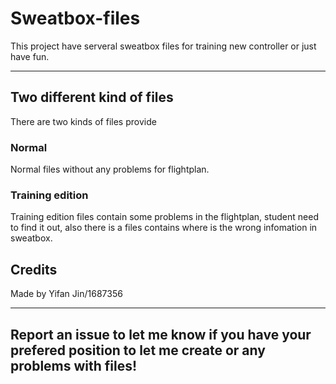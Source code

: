# **Sweatbox-files**

This project have serveral sweatbox files for training new controller or just have fun.

---

## **Two different kind of files**

There are two kinds of files provide

### Normal

Normal files without any problems for flightplan.

### Training edition

Training edition files contain some problems in the flightplan, student need to find it out, also there is a files contains where is the wrong infomation in sweatbox.

## **Credits**
Made by Yifan Jin/1687356

---

## **Report an issue to let me know if you have your prefered position to let me create or any problems with files!**